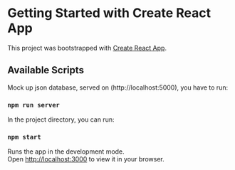 # Getting Started with Create React App

This project was bootstrapped with [Create React App](https://github.com/facebook/create-react-app).

## Available Scripts

Mock up json database, served on (http://localhost:5000), you have to run:

### `npm run server`

In the project directory, you can run:

### `npm start`

Runs the app in the development mode.\
Open [http://localhost:3000](http://localhost:3000) to view it in your browser.


